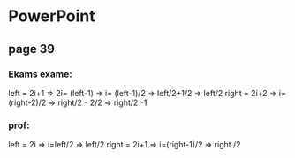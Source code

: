 # PowerPoint
## page 39
### Ekams exame:
left = 2i+1  => 2i= (left-1) =>  i= (left-1)/2 => left/2+1/2 => left/2
right = 2i+2  => i=(right-2)/2 => right/2 - 2/2 => right/2 -1

### prof:
left = 2i => i=left/2 => left/2
right = 2i+1 => i=(right-1)/2 => right /2